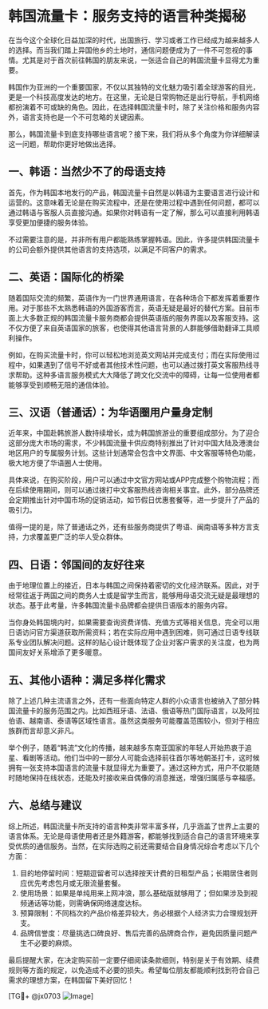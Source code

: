 # 韩国流量卡：服务支持的语言种类揭秘

在当今这个全球化日益加深的时代，出国旅行、学习或者工作已经成为越来越多人的选择。而当我们踏上异国他乡的土地时，通信问题便成为了一件不可忽视的事情。尤其是对于首次前往韩国的朋友来说，一张适合自己的韩国流量卡显得尤为重要。

韩国作为亚洲的一个重要国家，不仅以其独特的文化魅力吸引着全球游客的目光，更是一个科技高度发达的地方。在这里，无论是日常购物还是出行导航，手机网络都扮演着不可或缺的角色。因此，在选择韩国流量卡时，除了关注价格和服务内容外，语言支持也是一个不可忽略的关键因素。

那么，韩国流量卡到底支持哪些语言呢？接下来，我们将从多个角度为你详细解读这一问题，帮助你更好地做出选择。

## 一、韩语：当然少不了的母语支持

首先，作为韩国本地发行的产品，韩国流量卡自然是以韩语为主要语言进行设计和运营的。这意味着无论是在购买流程中，还是在使用过程中遇到任何问题，都可以通过韩语与客服人员直接沟通。如果你对韩语有一定了解，那么可以直接利用韩语享受更加便捷的服务体验。

不过需要注意的是，并非所有用户都能熟练掌握韩语。因此，许多提供韩国流量卡的公司会额外提供其他语言的支持选项，以满足不同客户的需求。

## 二、英语：国际化的桥梁

随着国际交流的频繁，英语作为一门世界通用语言，在各种场合下都发挥着重要作用。对于那些不太熟悉韩语的外国游客而言，英语无疑是最好的替代方案。目前市面上大多数正规的韩国流量卡服务商都会提供英语版的服务界面以及客服支持。这不仅方便了来自英语国家的旅客，也使得其他语言背景的人群能够借助翻译工具顺利操作。

例如，在购买流量卡时，你可以轻松地浏览英文网站并完成支付；而在实际使用过程中，如果遇到了信号不好或者其他技术性问题，也可以通过拨打英文客服热线寻求帮助。这种多语言服务模式大大降低了跨文化交流中的障碍，让每一位使用者都能够享受到顺畅无阻的通信体验。

## 三、汉语（普通话）：为华语圈用户量身定制

近年来，中国赴韩旅游人数持续增长，成为韩国旅游业的重要组成部分。为了迎合这部分庞大市场的需求，不少韩国流量卡供应商特别推出了针对中国大陆及港澳台地区用户的专属服务计划。这些计划通常会包含中文界面、中文客服等特色功能，极大地方便了华语圈人士使用。

具体来说，在购买阶段，用户可以通过中文官方网站或APP完成整个购物流程；而在后续使用期间，则可以通过拨打中文客服热线咨询相关事宜。此外，部分品牌还会定期推出针对中国市场的促销活动，如节假日优惠套餐等，进一步提升了产品的吸引力。

值得一提的是，除了普通话之外，还有些服务商提供了粤语、闽南语等多种方言支持，力求覆盖更广泛的华人受众群体。

## 四、日语：邻国间的友好往来

由于地理位置上的接近，日本与韩国之间保持着密切的文化经济联系。因此，对于经常往返于两国之间的商务人士或是留学生而言，能够用母语交流无疑是最理想的状态。基于此考量，许多韩国流量卡品牌都会提供日语版本的服务内容。

当你身处韩国境内时，如果需要查询资费详情、充值方式等相关信息，完全可以用日语访问官方渠道获取所需资料；若在实际应用中遇到困难，则可通过日语专线联系专业团队解决问题。这样的贴心设计既体现了企业对客户需求的关注度，也为两国间友好关系增添了更多暖意。

## 五、其他小语种：满足多样化需求

除了上述几种主流语言之外，还有一些面向特定人群的小众语言也被纳入了部分韩国流量卡的服务范围之内。比如西班牙语、法语、俄语等热门国际语言，以及阿拉伯语、越南语、泰语等区域性语言。虽然这类服务可能覆盖范围较小，但对于相应族群而言却意义非凡。

举个例子，随着“韩流”文化的传播，越来越多东南亚国家的年轻人开始热衷于追星、看剧等活动。他们当中的一部分人可能会选择前往首尔等地朝圣打卡，这时候拥有一张支持本国语言的流量卡就显得尤为重要了。通过这种方式，用户不仅能随时随地保持在线状态，还能及时接收来自偶像的消息推送，增强归属感与幸福感。

## 六、总结与建议

综上所述，韩国流量卡所支持的语言种类非常丰富多样，几乎涵盖了世界上主要的语言体系。无论是母语使用者还是外籍游客，都能够找到适合自己的语言环境来享受优质的通信服务。当然，在实际选购之前还需要结合自身情况综合考虑以下几个方面：

1. 目的地停留时间：短期逗留者可以选择按天计费的日租型产品；长期居住者则应优先考虑包月或无限流量套餐。
2. 使用场景：如果是单纯用来上网冲浪，那么基础版就够用了；但如果涉及到视频通话等功能，则需确保网络速度达标。
3. 预算限制：不同档次的产品价格差异较大，务必根据个人经济实力合理规划开支。
4. 品牌信誉度：尽量挑选口碑良好、售后完善的品牌商合作，避免因质量问题产生不必要的麻烦。

最后提醒大家，在决定购买前一定要仔细阅读条款细则，特别是关于有效期、续费规则等方面的规定，以免造成不必要的损失。希望每位朋友都能顺利找到符合自己需求的理想方案，在韩国留下美好回忆！

[TG💪+ @jx0703 ![Image](https://github.com/user-attachments/assets/dbca1d08-cadb-493c-b0ec-ad6f7a83f270)]